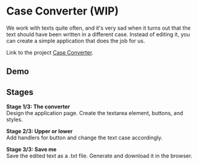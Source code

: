# Case Converter (WIP)
We work with texts quite often, and it's very sad when it turns out that the text should have been written in a different case. 
Instead of editing it, you can create a simple application that does the job for us.

Link to the project [Case Converter](https://hyperskill.org/projects/193).

## Demo


## Stages
**Stage 1/3: The converter**\
Design the application page. Create the textarea element, buttons, and styles.

**Stage 2/3: Upper or lower**\
Add handlers for button and change the text case accordingly.

**Stage 3/3: Save me**\
Save the edited text as a .txt file. Generate and download it in the browser.

